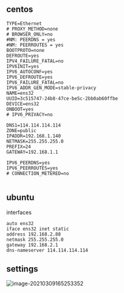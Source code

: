 ## centos

```shell
TYPE=Ethernet
# PROXY_METHOD=none
# BROWSER_ONLY=no
#NM: PEERDNS = yes
#NM: PEERROUTES = yes
BOOTPROTO=none
DEFROUTE=yes
IPV4_FAILURE_FATAL=no
IPV6INIT=yes
IPV6_AUTOCONF=yes
IPV6_DEFROUTE=yes
IPV6_FAILURE_FATAL=no
IPV6_ADDR_GEN_MODE=stable-privacy
NAME=ens32
UUID=3c515747-24b8-47ce-be5c-2bb0ab60ffbe
DEVICE=ens32
ONBOOT=yes
# IPV6_PRIVACY=no

DNS1=114.114.114.114
ZONE=public
IPADDR=192.168.1.140
NETMASK=255.255.255.0
PREFIX=24
GATEWAY=192.168.1.1

IPV6_PEERDNS=yes
IPV6_PEERROUTES=yes
# CONNECTION_METERED=no


```

## ubuntu

interfaces

```shell
auto ens32
iface ens32 inet static
address 192.168.2.88   
netmask 255.255.255.0  
gateway 192.168.2.1    
dns-nameserver 114.114.114.114  
```



## settings

![image-20210309165253352](https://cdn.jsdelivr.net/gh/yanzhenxing123/blogImg@master/typora202103/09/165254-433526.png)

